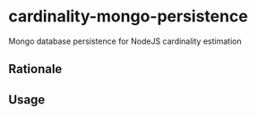 cardinality-mongo-persistence
=============================

Mongo database persistence for NodeJS cardinality estimation

Rationale
---------

Usage
-----